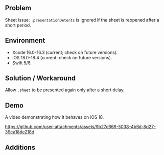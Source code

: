 ## Problem


Sheet issue: `.presentationDetents` is ignored if the sheet is reopened after a short period.


## Environment


- Xcode 16.0-16.3 (current; check on future versions).
- iOS 18.0-18.4 (current; check on future versions).
- Swift 5/6.


## Solution / Workaround


Allow `.sheet` to be presented again only after a short delay.


## Demo


A video demonstrating how it behaves on iOS 18.


https://github.com/user-attachments/assets/9b27c669-5038-4b6d-8d27-39ca18de218d


## Additions

